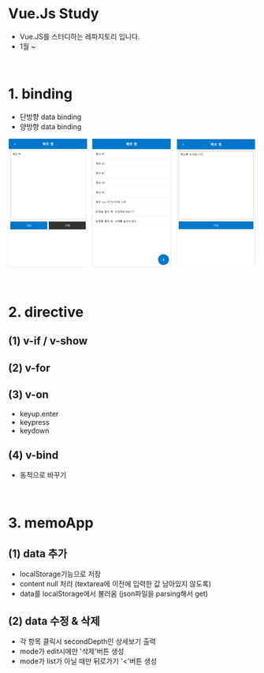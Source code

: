 # Vue.Js Study
* Vue.JS를 스터디하는 레파지토리 입니다.
* 1월 ~ 

<br>

# 1. binding
* 단방향 data binding
* 양방향 data binding
<p align="center">
<img src="./images/memoApp.png" width="800" >
</p>


<br>

# 2. directive
## (1) v-if / v-show
## (2) v-for
## (3) v-on
* keyup.enter
* keypress
* keydown
## (4) v-bind
* 동적으로 바꾸기

<br>

# 3. memoApp
## (1) data 추가
* localStorage기능으로 저장
* content null 처리 (textarea에 이전에 입력한 값 남아있지 않도록)
* data를 localStorage에서 불러옴 (json파일을 parsing해서 get)

## (2) data 수정 & 삭제
* 각 항목 클릭시 secondDepth인 상세보기 출력
* mode가 edit시에만 '삭제'버튼 생성
* mode가 list가 아닐 때만 뒤로가기 '<'버튼 생성

